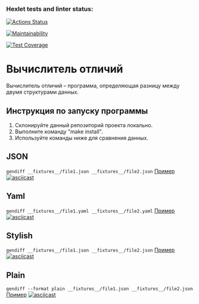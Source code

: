 ### Hexlet tests and linter status:
[![Actions Status](https://github.com/velesfight/frontend-project-46/workflows/hexlet-check/badge.svg)](https://github.com/velesfight/frontend-project-46/actions)

[![Maintainability](https://api.codeclimate.com/v1/badges/78268ac96702d411ddf7/maintainability)](https://codeclimate.com/github/velesfight/frontend-project-46/maintainability)

[![Test Coverage](https://api.codeclimate.com/v1/badges/78268ac96702d411ddf7/test_coverage)](https://codeclimate.com/github/velesfight/frontend-project-46/test_coverage)

# Вычислитель отличий

Вычислитель отличий – программа, определяющая разницу между двумя структурами данных. 
## Инструкция по запуску программы
  1. Склонируйте данный репозиторий проекта локально.
  2. Выполните команду "make install".
  3. Используйте команды ниже для сравнения данных.



## JSON
`gendiff __fixtures__/file1.json __fixtures__/file2.json`
[Пример](https://asciinema.org/a/6ioDoI545k2bPXVEJSab7PgFW)
[![asciicast](https://asciinema.org/a/6ioDoI545k2bPXVEJSab7PgFW.svg)](https://asciinema.org/a/6ioDoI545k2bPXVEJSab7PgFW)

## Yaml
`gendiff __fixtures__/file1.yaml __fixtures__/file2.yaml`
[Пример](https://asciinema.org/a/Xw9rCh610rQ9LUM0OQTSKwFVK)
[![asciicast](https://asciinema.org/a/Xw9rCh610rQ9LUM0OQTSKwFVK.svg)](https://asciinema.org/a/Xw9rCh610rQ9LUM0OQTSKwFVK)

## Stylish
`gendiff __fixtures__/file1.json __fixtures__/file2.json`
[Пример](https://asciinema.org/a/eBoE0UcVTaJ50ekJZWu72WQgf)
[![asciicast](https://asciinema.org/a/eBoE0UcVTaJ50ekJZWu72WQgf.svg)](https://asciinema.org/a/eBoE0UcVTaJ50ekJZWu72WQgf)

## Plain
`gendiff --format plain __fixtures__/file1.json __fixtures__/file2.json`
[Пример](https://asciinema.org/a/oQIce5oINl4jSqIrx8eFQsmTn)
[![asciicast](https://asciinema.org/a/oQIce5oINl4jSqIrx8eFQsmTn.svg)](https://asciinema.org/a/oQIce5oINl4jSqIrx8eFQsmTn)
